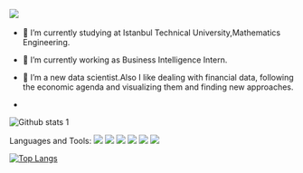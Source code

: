 [![](https://i.stack.imgur.com/gVE0j.png)](https://www.linkedin.com/in/bora-kaya)
&nbsp;

- 🔭 I’m currently studying at Istanbul Technical University,Mathematics Engineering.
- 🌱 I’m currently working as Business Intelligence Intern.
- 👯 I’m a new data scientist.Also I like dealing with financial data, following the economic agenda and visualizing them
and finding new approaches.

- 
![Github stats 1](https://github-readme-stats.vercel.app/api?username=kaboya19&show_icons=true&theme=gradient)

Languages and Tools:
<img src="https://img.shields.io/badge/Python-FFD43B?style=for-the-badge&logo=python&logoColor=blue" width="auto">
<img src="https://img.shields.io/badge/scikit_learn-F7931E?style=for-the-badge&logo=scikit-learn&logoColor=white" width="auto">
<img src="https://img.shields.io/badge/TensorFlow-FF6F00?style=for-the-badge&logo=TensorFlow&logoColor=white" width="auto">
<img src="https://img.shields.io/badge/Microsoft%20SQL%20Server-CC2927?style=for-the-badge&logo=microsoft%20sql%20server&logoColor=white)https://img.shields.io/badge/Microsoft%20SQL%20Server-CC2927?style=for-the-badge&logo=microsoft%20sql%20server&logoColor=white" width="auto">
<img src="https://img.shields.io/badge/Jupyter-F37626.svg?&style=for-the-badge&logo=Jupyter&logoColor=white" width="auto">
<img src="https://img.shields.io/badge/PowerBI-F2C811?style=for-the-badge&logo=Power%20BI&logoColor=white)https://img.shields.io/badge/PowerBI-F2C811?style=for-the-badge&logo=Power%20BI&logoColor=white" width="auto">

[![Top Langs](https://github-readme-stats.vercel.app/api/top-langs/?username=kaboya19)](https://github.com/anuraghazra/github-readme-stats)

